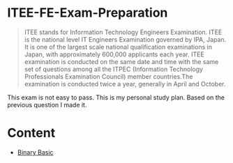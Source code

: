 # ITEE-FE-Exam-Preparation
> ITEE stands for Information Technology Engineers Examination. ITEE is the national level IT Engineers Examination governed by IPA, Japan. It is one of the largest scale national qualification examinations in Japan, with approximately 600,000 applicants each year. ITEE examination is conducted on the same date and time with the same set of questions among all the ITPEC (Information Technology Professionals Examination Council) member countries.The examination is conducted twice a year, generally in April and October.

This exam is not easy to pass. This is my personal study plan. Based on the previous question I made it.

# Content
- [Binary Basic](content/binary-basic)
